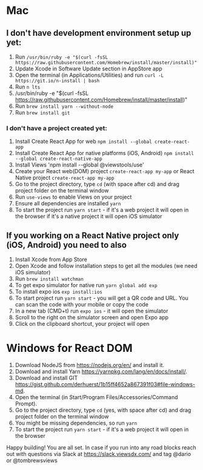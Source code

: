 # Mac

## I don't have development environment setup up yet:

1.  Run `/usr/bin/ruby -e "$(curl -fsSL https://raw.githubusercontent.com/Homebrew/install/master/install)"`
2.  Update Xcode in Software Update section in AppStore app
3.  Open the terminal (in Applications/Utilities) and run `curl -L https://git.io/n-install | bash`
4.  Run `n lts`
5.  /usr/bin/ruby -e "$(curl -fsSL https://raw.githubusercontent.com/Homebrew/install/master/install)"
6.  Run `brew install yarn --without-node`
7.  Run `brew install git`

### I don't have a project created yet:

1.  Install Create React App for web `npm install --global create-react-app`
2.  Install Create React App for native platforms (iOS, Android) `npm install --global create-react-native-app`
3.  Install Views 'npm install --global @viewstools/use'
4.  Create your React web(DOM) project `create-react-app my-app` or React Native project `create-react-app my-app`
5.  Go to the project directory, type `cd` (with space after cd) and drag project folder on the terminal window
6.  Run `use-views` to enable Views on your project
7.  Ensure all dependencies are installed `yarn`
8.  To start the project run `yarn start` - if it's a web project it will open in the browser if it's a native project it will open iOS simulator

## If you working on a React Native project only (iOS, Android) you need to also

1.  Install Xcode from App Store
2.  Open Xcode and follow installation steps to get all the modules (we need iOS simulator)
3.  Run `brew install watchman`
4.  To get expo simulator for native run `yarn global add exp`
5.  To install expo ios `exp install:ios`
6.  To start project run `yarn start` - you will get a QR code and URL. You can scan the code with your mobile or copy the code
7.  In a new tab (CMD+t) run `expo ios` - it will open the simulator
8.  Scroll to the right on the simulator screen and open Expo app
9.  Click on the clipboard shortcut, your project will open

# Windows for React DOM

1.  Download NodeJS from https://nodejs.org/en/ and install it.
2.  Download and install Yarn https://yarnpkg.com/lang/en/docs/install/.
3.  Download and install GIT https://gist.github.com/derhuerst/1b15ff4652a867391f03#file-windows-md.
4.  Open the terminal (in Start/Program Files/Accessories/Command Prompt).
5.  Go to the project directory, type `cd` (yes, with space after cd) and drag project folder on the terminal window
6.  You might be missing dependencies, so run `yarn`
7.  To start the project run `yarn start` - if it's a web project it will open in the browser

Happy building! You are all set.
In case if you run into any road blocks reach out with questions via Slack at https://slack.viewsdx.com/ and tag @dario or @tombrewsviews
